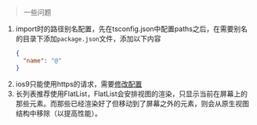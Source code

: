 > 一些问题

1. import时的路径别名配置，先在tsconfig.json中配置paths之后，在需要别名的目录下添加`package.json`文件，添加以下内容
    ```json
    {
      "name": "@"
    }
    ```
2. ios9只能使用https的请求，需要[修改配置](https://segmentfault.com/a/1190000002933776)
3. 长列表推荐使用FlatList，FlatList会安排视图的渲染，只显示当前在屏幕上的那些元素。而那些已经渲染好了但移动到了屏幕之外的元素，则会从原生视图结构中移除（以提高性能）。
